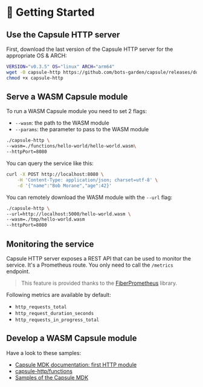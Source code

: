 # 🚀 Getting Started

## Use the Capsule HTTP server

First, download the last version of the Capsule HTTP server for the appropriate OS & ARCH:

```bash
VERSION="v0.3.5" OS="linux" ARCH="arm64"
wget -O capsule-http https://github.com/bots-garden/capsule/releases/download/${VERSION}/capsule-http-${VERSION}-${OS}-${ARCH}
chmod +x capsule-http
```

## Serve a WASM Capsule module

To run a WASM Capsule module you need to set 2 flags:

- `--wasm`: the path to the WASM module
- `--params`: the parameter to pass to the WASM module

```bash
./capsule-http \
--wasm=./functions/hello-world/hello-world.wasm\
--httpPort=8080
```

You can query the service like this:
```bash
curl -X POST http://localhost:8080 \
    -H 'Content-Type: application/json; charset=utf-8' \
    -d '{"name":"Bob Morane","age":42}'
```

You can remotely download  the WASM module with the `--url` flag:
```bash
./capsule-http \
--url=http://localhost:5000/hello-world.wasm \
--wasm=./tmp/hello-world.wasm 
--httpPort=8080
```

## Monitoring the service

Capsule HTTP server exposes a REST API that can be used to monitor the service. It's a Prometheus route. You only need to call the `/metrics` endpoint.

> This feature is provided thanks to the [FiberPrometheus](https://github.com/ansrivas/fiberprometheus) library.

Following metrics are available by default:

- `http_requests_total`
- `http_request_duration_seconds`
- `http_requests_in_progress_total`

## Develop a WASM Capsule module

Have a look to these samples:

- [Capsule MDK documentation: first HTTP module](https://bots-garden.github.io/capsule-module-sdk/first-http-module/)
- [capsule-http/functions](https://github.com/bots-garden/capsule/tree/main/capsule-http/functions)
- [Samples of the Capsule MDK](https://github.com/bots-garden/capsule-module-sdk/tree/main/samples)
